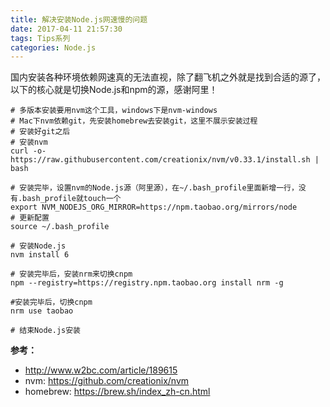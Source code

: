 ```yaml
---
title: 解决安装Node.js网速慢的问题
date: 2017-04-11 21:57:30
tags: Tips系列
categories: Node.js
---
```


国内安装各种环境依赖网速真的无法直视，除了翻飞机之外就是找到合适的源了，以下的核心就是切换Node.js和npm的源，感谢阿里！<!-- more -->

```
# 多版本安装要用nvm这个工具，windows下是nvm-windows
# Mac下nvm依赖git，先安装homebrew去安装git，这里不展示安装过程
# 安装好git之后
# 安装nvm
curl -o- https://raw.githubusercontent.com/creationix/nvm/v0.33.1/install.sh | bash

# 安装完毕，设置nvm的Node.js源（阿里源），在~/.bash_profile里面新增一行，没有.bash_profile就touch一个
export NVM_NODEJS_ORG_MIRROR=https://npm.taobao.org/mirrors/node
# 更新配置
source ~/.bash_profile

# 安装Node.js
nvm install 6

# 安装完毕后，安装nrm来切换cnpm
npm --registry=https://registry.npm.taobao.org install nrm -g

#安装完毕后，切换cnpm
nrm use taobao

# 结束Node.js安装
```

**参考：** 
- http://www.w2bc.com/article/189615 
- nvm: https://github.com/creationix/nvm
- homebrew: https://brew.sh/index_zh-cn.html